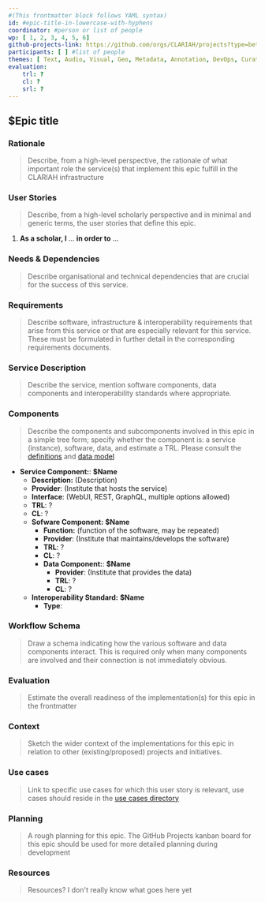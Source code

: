 ```yaml
---
#(This frontmatter block follows YAML syntax)
id: #epic-title-in-lowercase-with-hyphens
coordinator: #person or list of people
wp: [ 1, 2, 3, 4, 5, 6]
github-projects-link: https://github.com/orgs/CLARIAH/projects?type=beta #link to a specific project under here
participants: [ ] #list of people
themes: [ Text, Audio, Visual, Geo, Metadata, Annotation, DevOps, Curation, Vocabularies, Sustainability, Monitoring, Publication, Processing, Search, UI-and-UX, Workflows ] #remove what is not relevant
evaluation:
    trl: ?
    cl: ?
    srl: ?
---
```


## $Epic title

### Rationale

> Describe, from a high-level perspective, the rationale of what important role
> the service(s) that implement this epic fulfill in the CLARIAH infrastructure

### User Stories

> Describe, from a high-level scholarly perspective and in minimal and generic terms, the user stories that define this epic.

1. **As a scholar, I** ... **in order to** ...

### Needs & Dependencies

> Describe organisational and technical dependencies that are crucial for the success of this service.

### Requirements

> Describe software, infrastructure & interoperability requirements that arise from this service or that are especially relevant for this service. These must be formulated in further detail in the corresponding requirements documents.

### Service Description

> Describe the service, mention software components, data components and interoperability standards where appropriate.

### Components

> Describe the components and subcomponents involved in this epic in a simple tree form; specify whether the component is: a service (instance), software, data, and estimate a TRL. Please consult the [definitions](introduction.md#definitions) and [data model](introduction.md#data-model)

* **Service Component:**: **$Name**
    * **Description:** (Description)
    * **Provider**: (Institute that hosts the service)
    * **Interface**: (WebUI, REST, GraphQL, multiple options allowed)
    * **TRL**: ?
    * **CL**: ?
    * **Sofware Component:** **$Name**
        * **Function:** (function of the software, may be repeated)
        * **Provider**: (Institute that maintains/develops the software)
        * **TRL**: ?
        * **CL**: ?
        * **Data Component:**: **$Name**
            * **Provider**: (Institute that provides the data)
            * **TRL**: ?
            * **CL**: ?
    * **Interoperability Standard:** **$Name**
        * **Type**:

### Workflow Schema

> Draw a schema indicating how the various software and data components interact. This is required only when many
> components are involved and their connection is not immediately obvious.

### Evaluation

> Estimate the overall readiness of the implementation(s) for this epic in the frontmatter

### Context

> Sketch the wider context of the implementations for this epic in relation to other (existing/proposed) projects and initiatives.

### Use cases

> Link to specific use cases for which this user story is relevant, use cases should reside in the [use cases directory](../../use-cases/)

### Planning

> A rough planning for this epic. The GitHub Projects kanban board for this epic should be used for more detailed planning during development

### Resources

> Resources? I don't really know what goes here yet


